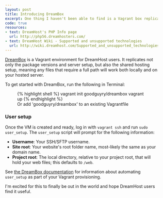 ```yaml
---
layout: post
title: Introducing DreamBox
excerpt: One thing I haven't been able to find is a Vagrant box replicating the DreamHost shared hosting environment, so I made one.
code: true
resources:
- text: DreamHost's PHP Info page
  url: http://php56.dreamhosters.com/
- text: DreamHost Wiki - Supported and unsupported technologies
  url: http://wiki.dreamhost.com/Supported_and_unsupported_technologies
---
```


[DreamBox](https://atlas.hashicorp.com/goodguyry/boxes/dreambox) is a Vagrant environment for DreamHost users. It replicates not only the package versions and server setup, but also the shared hosting setup, meaning any files that require a full path will work both locally and on your hosted server.

To get started with DreamBox, run the following in Terminal:

<figure>
{% highlight shell %}
vagrant init goodguyry/dreambox
vagrant up
{% endhighlight %}
<figcaption>Or add 'goodguyry/dreambox' to an existing Vagrantfile</figcaption>
</figure>

### User setup

Once the VM is created and ready, log in with `vagrant ssh` and run `sudo user_setup`. The `user_setup` script will prompt for the following information:

- **Username**: Your SSH/SFTP username.
- **Site root**: Your website's root folder name, most-likely the same as your domain name.
- **Project root**: The local directory, relative to your project root, that will hold your web files; this defaults to <code class="path">/web</code>.

See [the DreamBox documentation](https://github.com/goodguyry/dreambox) for information about automating `user_setup` as part of your Vagrant provisioning.

I'm excited for this to finally be out in the world and hope DreamHost users find it useful.
